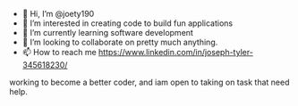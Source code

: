- 👋 Hi, I’m @joety190
- 👀 I’m interested in creating code to build fun applications
- 🌱 I’m currently learning software development
- 💞️ I’m looking to collaborate on pretty much anything.
- 📫 How to reach me https://www.linkedin.com/in/joseph-tyler-345618230/

working to become a better coder, and iam open to taking on task that need help.

<!---
joety190/joety190 is a ✨ special ✨ repository because its `README.md` (this file) appears on your GitHub profile.
You can click the Preview link to take a look at your changes.
--->
